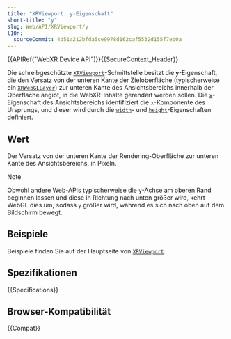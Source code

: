 ```yaml
---
title: "XRViewport: y-Eigenschaft"
short-title: "y"
slug: Web/API/XRViewport/y
l10n:
  sourceCommit: 4d51a212bfda5ce9978d162caf5532d155f7eb0a
---
```


{{APIRef("WebXR Device API")}}{{SecureContext_Header}}

Die schreibgeschützte [`XRViewport`](/de/docs/Web/API/XRViewport)-Schnittstelle besitzt die **`y`**-Eigenschaft, die den Versatz von der unteren Kante der Zieloberfläche (typischerweise ein [`XRWebGLLayer`](/de/docs/Web/API/XRWebGLLayer)) zur unteren Kante des Ansichtsbereichs innerhalb der Oberfläche angibt, in die WebXR-Inhalte gerendert werden sollen. Die [`x`](/de/docs/Web/API/XRViewport/x)-Eigenschaft des Ansichtsbereichs identifiziert die `x`-Komponente des Ursprungs, und dieser wird durch die [`width`](/de/docs/Web/API/XRViewPort/width)- und [`height`](/de/docs/Web/API/XRViewport/height)-Eigenschaften definiert.

## Wert

Der Versatz von der unteren Kante der Rendering-Oberfläche zur unteren Kante des Ansichtsbereichs, in Pixeln.

> [!NOTE]
> Obwohl andere Web-APIs typischerweise die `y`-Achse am oberen Rand beginnen lassen und diese in Richtung nach unten größer wird, kehrt WebGL dies um, sodass `y` größer wird, während es sich nach oben auf dem Bildschirm bewegt.

## Beispiele

Beispiele finden Sie auf der Hauptseite von [`XRViewport`](/de/docs/Web/API/XRViewport).

## Spezifikationen

{{Specifications}}

## Browser-Kompatibilität

{{Compat}}
